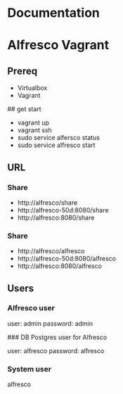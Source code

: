# Documentation

# Alfresco Vagrant

## Prereq

* Virtualbox
* Vagrant

## get start

* vagrant up
* vagrant ssh
* sudo service alfersco status
* sudo service alfresco start

## URL

### Share

* http://alfresco/share
* http://alfresco-50d:8080/share
* http://alfresco:8080/share 

### Share

* http://alfresco/alfresco
* http://alfresco-50d:8080/alfresco
* http://alfresco:8080/alfresco

## Users

### Alfresco user

user: admin
password: admin

### DB Postgres user for Alfresco

user: alfresco
password: alfresco

### System user

alfresco
